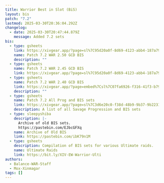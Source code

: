 ```yaml
---
title: Warrior Best in Slot (BiS)
layout: bis
patch: "7.2"
lastmod: 2025-03-30T20:36:04.292Z
changelog:
  - date: 2025-03-30T20:47:44.879Z
    message: Added 7.2 sets
bis:
  - type: gsheets
    link: https://xivgear.app/?page=sl%7C95d20a0f-8d69-4123-abb4-187a79ffe7d1&onlySetIndex=6&
    name: Patch 7.2 WAR 2.50 GCD BIS
    description: ""
  - type: gsheets
    name: Patch 7.2 WAR 2.45 GCD BIS
    link: https://xivgear.app/?page=sl%7C95d20a0f-8d69-4123-abb4-187a79ffe7d1&onlySetIndex=11&
  - type: gsheets
    name: Patch 7.2 WAR 2.40 GCD BIS
    link: https://xivgear.app/?page=embed%7Csl%7C07fa6926-f316-41f3-b797-31bba232d267&onlySetIndex=13
    description: ""
  - type: gsheets
    name: Patch 7.2 All Prog and BIS sets
    link: https://xivgear.app/?page=sl%7C3d6e20c0-f38d-48b9-9b37-9b22310bdcaf&
    description: A list of all Savage Progression and BIS sets
  - type: sleepyshiba
    description: |-
      Archive of old BIS sets.
      https://pastebin.com/EJbcGFXq
    name: Archive of Old BIS
    link: https://pastebin.com/ibK79n1M
  - type: gsheets
    description: Compilation of BIS sets for various Ultimate raids.
    name: Ultimate Raids
    link: https://bit.ly/XIV-EW-Warrior-Ulti
authors:
  - Balance-WAR-Staff
  - Mox-Xinmagar
tags: []
---
```

